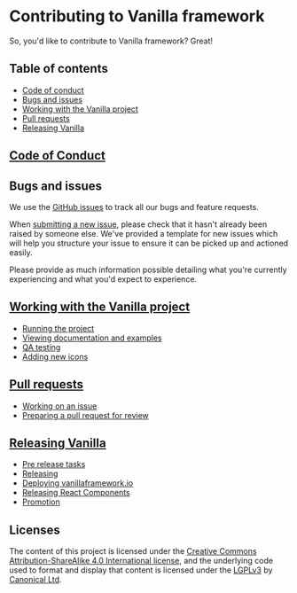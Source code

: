# Contributing to Vanilla framework

So, you'd like to contribute to Vanilla framework? Great!

## Table of contents

- [Code of conduct](#code-of-conduct)
- [Bugs and issues](#bugs-and-issues)
- [Working with the Vanilla project](#working-with-the-vanilla-project)
- [Pull requests](#pull-requests)
- [Releasing Vanilla](#releasing-vanilla)

## [Code of Conduct](/CODE_OF_CONDUCT.md)

## Bugs and issues

We use the [GitHub issues](https://github.com/canonical-web-and-design/vanilla-framework/issues) to track all our bugs and feature requests.

When [submitting a new issue](https://github.com/canonical-web-and-design/vanilla-framework/issues/new), please check that it hasn't already been raised by someone else. We've provided a template for new issues which will help you structure your issue to ensure it can be picked up and actioned easily.

Please provide as much information possible detailing what you're currently experiencing and what you'd expect to experience.

## [Working with the Vanilla project](/docs/hacking.md)

- [Running the project](/docs/hacking.md#running-the-project)
- [Viewing documentation and examples](/docs/hacking.md#viewing-documentation-and-examples)
- [QA testing](/docs/hacking.md#qa-testing)
- [Adding new icons](/docs/hacking.md#adding-new-icons)

## [Pull requests](/docs/pull-requests.md)

- [Working on an issue](/docs/pull-requests.md#working-on-an-issue)
- [Preparing a pull request for review](/docs/pull-requests.md#preparing-a-pull-request-for-review)

## [Releasing Vanilla](/docs/release-process.md)

- [Pre release tasks](/docs/release-process.md#pre-release-tasks)
- [Releasing](/docs/release-process.md#releasing)
- [Deploying vanillaframework.io](/docs/release-process.md#deploy-vanillaframeworkio)
- [Releasing React Components](/docs/release-process.md#react-components)
- [Promotion](/docs/release-process.md#promotion)

## Licenses

The content of this project is licensed under the [Creative Commons Attribution-ShareAlike 4.0 International license](https://creativecommons.org/licenses/by-sa/4.0/), and the underlying code used to format and display that content is licensed under the [LGPLv3](http://opensource.org/licenses/lgpl-3.0.html) by [Canonical Ltd](http://www.canonical.com/).
